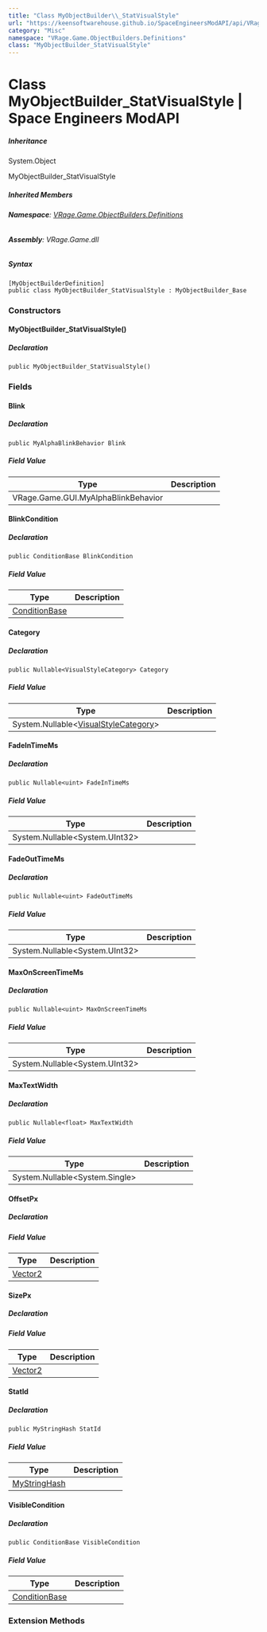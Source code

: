 ```yaml
---
title: "Class MyObjectBuilder\\_StatVisualStyle"
url: "https://keensoftwarehouse.github.io/SpaceEngineersModAPI/api/VRage.Game.ObjectBuilders.Definitions.MyObjectBuilder_StatVisualStyle.html"
category: "Misc"
namespace: "VRage.Game.ObjectBuilders.Definitions"
class: "MyObjectBuilder_StatVisualStyle"
---
```


# Class MyObjectBuilder\_StatVisualStyle | Space Engineers ModAPI

##### Inheritance

System.Object

MyObjectBuilder\_StatVisualStyle

##### Inherited Members

###### **Namespace**: [VRage.Game.ObjectBuilders.Definitions](https://keensoftwarehouse.github.io/SpaceEngineersModAPI/api/VRage.Game.ObjectBuilders.Definitions.html)

###### **Assembly**: VRage.Game.dll

##### Syntax

```
[MyObjectBuilderDefinition]
public class MyObjectBuilder_StatVisualStyle : MyObjectBuilder_Base
```

### Constructors

#### MyObjectBuilder\_StatVisualStyle()

##### Declaration

```
public MyObjectBuilder_StatVisualStyle()
```

### Fields

#### Blink

##### Declaration

```
public MyAlphaBlinkBehavior Blink
```

##### Field Value

| Type | Description |
| --- | --- |
| VRage.Game.GUI.MyAlphaBlinkBehavior |     |

#### BlinkCondition

##### Declaration

```
public ConditionBase BlinkCondition
```

##### Field Value

| Type | Description |
| --- | --- |
| [ConditionBase](https://keensoftwarehouse.github.io/SpaceEngineersModAPI/api/VRage.Game.ObjectBuilders.Definitions.ConditionBase.html) |     |

#### Category

##### Declaration

```
public Nullable<VisualStyleCategory> Category
```

##### Field Value

| Type | Description |
| --- | --- |
| System.Nullable<[VisualStyleCategory](https://keensoftwarehouse.github.io/SpaceEngineersModAPI/api/VRage.Game.ObjectBuilders.Definitions.VisualStyleCategory.html)\> |     |

#### FadeInTimeMs

##### Declaration

```
public Nullable<uint> FadeInTimeMs
```

##### Field Value

| Type | Description |
| --- | --- |
| System.Nullable<System.UInt32\> |     |

#### FadeOutTimeMs

##### Declaration

```
public Nullable<uint> FadeOutTimeMs
```

##### Field Value

| Type | Description |
| --- | --- |
| System.Nullable<System.UInt32\> |     |

#### MaxOnScreenTimeMs

##### Declaration

```
public Nullable<uint> MaxOnScreenTimeMs
```

##### Field Value

| Type | Description |
| --- | --- |
| System.Nullable<System.UInt32\> |     |

#### MaxTextWidth

##### Declaration

```
public Nullable<float> MaxTextWidth
```

##### Field Value

| Type | Description |
| --- | --- |
| System.Nullable<System.Single\> |     |

#### OffsetPx

##### Declaration

##### Field Value

| Type | Description |
| --- | --- |
| [Vector2](https://keensoftwarehouse.github.io/SpaceEngineersModAPI/api/VRageMath.Vector2.html) |     |

#### SizePx

##### Declaration

##### Field Value

| Type | Description |
| --- | --- |
| [Vector2](https://keensoftwarehouse.github.io/SpaceEngineersModAPI/api/VRageMath.Vector2.html) |     |

#### StatId

##### Declaration

```
public MyStringHash StatId
```

##### Field Value

| Type | Description |
| --- | --- |
| [MyStringHash](https://keensoftwarehouse.github.io/SpaceEngineersModAPI/api/VRage.Utils.MyStringHash.html) |     |

#### VisibleCondition

##### Declaration

```
public ConditionBase VisibleCondition
```

##### Field Value

| Type | Description |
| --- | --- |
| [ConditionBase](https://keensoftwarehouse.github.io/SpaceEngineersModAPI/api/VRage.Game.ObjectBuilders.Definitions.ConditionBase.html) |     |

### Extension Methods